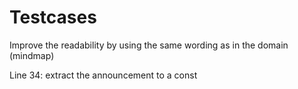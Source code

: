 # Testcases

Improve the readability by using the same wording as in the domain (mindmap)

Line 34: extract the announcement to a const